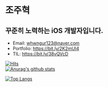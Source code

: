 # 조주혁
## 꾸준히 노력하는 iOS 개발자입니다.
* Email: whwngur123@naver.com
* Portfolio: https://bit.ly/2K2mUI4
* TIL: https://bit.ly/38vQVcD


[![Hits](https://hits.seeyoufarm.com/api/count/incr/badge.svg?url=https%3A%2F%2Fgithub.com%2Fjo030225&count_bg=%2379C83D&title_bg=%23555555&icon=&icon_color=%23E7E7E7&title=hits&edge_flat=false)](https://hits.seeyoufarm.com)                                                     
[![Anurag's github stats](https://github-readme-stats.vercel.app/api?username=jo030225)](https://github.com/anuraghazra/github-readme-stats)


[![Top Langs](https://github-readme-stats.vercel.app/api/top-langs/?username=jo030225)](https://github.com/anuraghazra/github-readme-stats)
